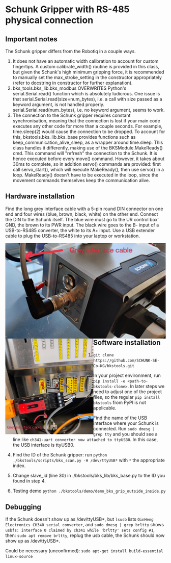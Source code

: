 # Schunk Gripper with RS-485 physical connection

## Important notes

The Schunk gripper differs from the Robotiq in a couple ways.
1. It does not have an automatic width calibration to account for custom fingertips. A custom calibrate_width() routine is provided in this class, but given the Schunk's high minimum gripping force, it is recommended to manually set the max_stroke_setting in the constructor appropriately (refer to docstring in constructor for further explanation).
2. bks_tools.bks_lib.bks_modbus OVERWRITES Python's serial.Serial.read() function which is absolutely ludicrous. One issue is that serial.Serial.read(size=num_bytes), i.e. a call with size passed as a keyword argument, is not handled properly. serial.Serial.read(num_bytes), i.e. no keyword argument, seems to work.
3. The connection to the Schunk gripper requires constant synchronisation, meaning that the connection is lost if your main code executes any other code for more than a couple seconds. For example, time.sleep(2) would cause the connection to be dropped. To account for this, bkstools.bks_lib.bks_base provides functions such as keep_communication_alive_sleep, as a wrapper around time.sleep.
This class handles it differently, making use of the BKSModule.MakeReady() cmd. This command will "refresh" the
connection to the Schunk. It is hence executed before every move() command. However, it takes about 30ms to complete,
so in addition servo() commands are provided: first call servo_start(), which will execute MakeReady(), then use
servo() in a loop. MakeReady() doesn't have to be executed in the loop, since the movement commands themselves
keep the communication alive.

## Hardware installation

Find the long grey interface cable with a 5-pin round DIN connector on one end and four wires (blue, brown, black, white) on the other end. Connect the DIN to the Schunk itself. The blue wire must go to the UR control box' GND, the brown to its PWR input. The black wire goes to the B- input of a USB-to-RS485 converter, the white to its A+ input. Use a USB extender cable to plug the USB-to-RS485 into your laptop or workstation.

<img align="left" height="300" src="https://github.com/airo-ugent/airo-mono/blob/main/airo-robots/assets/schunk_installation1.jpeg">
<img align="left" height="300" src="https://github.com/airo-ugent/airo-mono/blob/main/airo-robots/assets/schunk_installation2.jpeg">

## Software installation

1. `git clone https://github.com/SCHUNK-SE-Co-KG/bkstools.git`

2. In your project environment, run `pip install -e <path-to-bkstools-clone>`. In later steps we need to adjust one of the project files, so the regular `pip install bkstools` from PyPI is not applicable.

3. Find the name of the USB interface where your Schunk is connected. Run `sudo dmesg | grep tty` and you should see a line like `ch341-uart converter now attached to ttyUSB0`. In this case, the USB interface is ttyUSB0.

4. Find the ID of the Schunk gripper: run `python ./bkstools/scripts/bks_scan.py -H /dev/ttyUSB*` with `*` the appropriate index.

5. Change slave_id (line 30) in ./bkstools/bks_lib/bks_base.py to the ID you found in step 4.

6. Testing demo `python ./bkstools/demo/demo_bks_grip_outside_inside.py`

## Debugging

If the Schunk doesn't show up as /dev/ttyUSB*, but `lsusb` lists `QinHeng Electronics CH340 serial converter`, and
`sudo dmesg | grep brltty` shows `usbfs: interface 0 claimed by ch341 while 'brltty' sets config #1`, then:
`sudo apt remove brltty`, replug the usb cable, the Schunk should now show up as /dev/ttyUSB*.

Could be necessary (unconfirmed): `sudo apt-get install build-essential linux-source`
